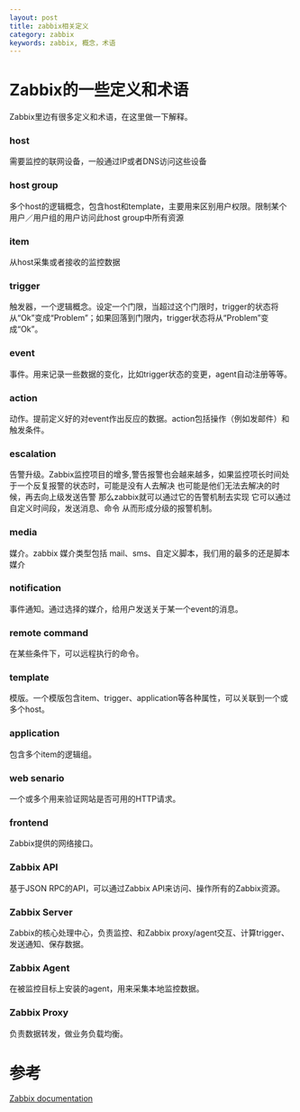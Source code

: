 ```yaml
---
layout: post
title: zabbix相关定义
category: zabbix
keywords: zabbix, 概念，术语 
---
```


# Zabbix的一些定义和术语

Zabbix里边有很多定义和术语，在这里做一下解释。

### host
需要监控的联网设备，一般通过IP或者DNS访问这些设备

### host group
多个host的逻辑概念，包含host和template，主要用来区别用户权限。限制某个用户／用户组的用户访问此host group中所有资源

### item
从host采集或者接收的监控数据

### trigger
触发器，一个逻辑概念。设定一个门限，当超过这个门限时，trigger的状态将从“Ok”变成“Problem”；如果回落到门限内，trigger状态将从“Problem”变成“Ok”。

### event
事件。用来记录一些数据的变化，比如trigger状态的变更，agent自动注册等等。

### action
动作。提前定义好的对event作出反应的数据。action包括操作（例如发邮件）和触发条件。

### escalation
告警升级。Zabbix监控项目的增多,警告报警也会越来越多，如果监控项长时间处于一个反复报警的状态时，可能是没有人去解决 也可能是他们无法去解决的时候，再去向上级发送告警 那么zabbix就可以通过它的告警机制去实现 它可以通过自定义时间段，发送消息、命令 从而形成分级的报警机制。

### media
媒介。zabbix 媒介类型包括 mail、sms、自定义脚本，我们用的最多的还是脚本媒介

### notification
事件通知。通过选择的媒介，给用户发送关于某一个event的消息。

### remote command
在某些条件下，可以远程执行的命令。

### template
模版。一个模版包含item、trigger、application等各种属性，可以关联到一个或多个host。

### application
包含多个item的逻辑组。

### web senario
一个或多个用来验证网站是否可用的HTTP请求。

### frontend
Zabbix提供的网络接口。

### Zabbix API
基于JSON RPC的API，可以通过Zabbix API来访问、操作所有的Zabbix资源。

### Zabbix Server
Zabbix的核心处理中心，负责监控、和Zabbix proxy/agent交互、计算trigger、发送通知、保存数据。

### Zabbix Agent
在被监控目标上安装的agent，用来采集本地监控数据。

### Zabbix Proxy
负责数据转发，做业务负载均衡。


# 参考
[Zabbix documentation](https://www.zabbix.com/documentation/3.0/)

 

